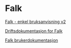 # Falk

[Falk - enkel bruksanvisning v2](Falk%20-%20enkel%20bruksanvisning%20v2)

[Driftsdokumentasjon for Falk](Driftsdokumentasjon%20for%20Falk.docx)

[Falk brukerdokumentasjon](Falk%20brukerdokumentasjon.pdf)
